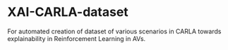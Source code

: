 # XAI-CARLA-dataset
For automated creation of dataset of various scenarios in CARLA towards explainability in Reinforcement Learning in AVs.
